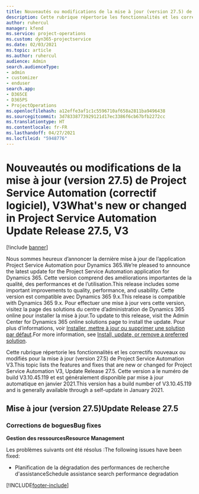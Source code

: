 ```yaml
---
title: Nouveautés ou modifications de la mise à jour (version 27.5) de Project Service Automation (correctif logiciel), V3
description: Cette rubrique répertorie les fonctionnalités et les correctifs disponibles pour la mise à jour (version 27.5), correctif logiciel, V3 de Project Service Automation.
author: ruhercul
manager: kfend
ms.service: project-operations
ms.custom: dyn365-projectservice
ms.date: 02/03/2021
ms.topic: article
ms.author: ruhercul
audience: Admin
search.audienceType:
- admin
- customizer
- enduser
search.app:
- D365CE
- D365PS
- ProjectOperations
ms.openlocfilehash: a12effe3af1c1c5596710af658a2811ba9496438
ms.sourcegitcommit: 3d78338773929121d17ec3386f6cb67bfb2272cc
ms.translationtype: HT
ms.contentlocale: fr-FR
ms.lasthandoff: 04/27/2021
ms.locfileid: "5948776"
---
```

# <a name="whats-new-or-changed-in-project-service-automation-update-release-275-v3"></a><span data-ttu-id="d20bb-103">Nouveautés ou modifications de la mise à jour (version 27.5) de Project Service Automation (correctif logiciel), V3</span><span class="sxs-lookup"><span data-stu-id="d20bb-103">What's new or changed in Project Service Automation Update Release 27.5, V3</span></span>

[!include [banner](../includes/psa-now-project-operations.md)]

<span data-ttu-id="d20bb-104">Nous sommes heureux d’annoncer la dernière mise à jour de l’application Project Service Automation pour Dynamics 365.</span><span class="sxs-lookup"><span data-stu-id="d20bb-104">We’re pleased to announce the latest update for the Project Service Automation application for Dynamics 365.</span></span> <span data-ttu-id="d20bb-105">Cette version comprend des améliorations importantes de la qualité, des performances et de l’utilisation.</span><span class="sxs-lookup"><span data-stu-id="d20bb-105">This release includes some important improvements to quality, performance, and usability.</span></span> <span data-ttu-id="d20bb-106">Cette version est compatible avec Dynamics 365 9.x.</span><span class="sxs-lookup"><span data-stu-id="d20bb-106">This release is compatible with Dynamics 365 9.x.</span></span> <span data-ttu-id="d20bb-107">Pour effectuer une mise à jour vers cette version, visitez la page des solutions du centre d’administration de Dynamics 365 online pour installer la mise à jour.</span><span class="sxs-lookup"><span data-stu-id="d20bb-107">To update to this release, visit the Admin Center for Dynamics 365 online solutions page to install the update.</span></span> <span data-ttu-id="d20bb-108">Pour plus d’informations, voir [Installer, mettre à jour ou supprimer une solution par défaut](/power-platform/admin/install-remove-preferred-solution).</span><span class="sxs-lookup"><span data-stu-id="d20bb-108">For more information, see [Install, update, or remove a preferred solution](/power-platform/admin/install-remove-preferred-solution).</span></span>

<span data-ttu-id="d20bb-109">Cette rubrique répertorie les fonctionnalités et les correctifs nouveaux ou modifiés pour la mise à jour (version 27.5) de Project Service Automation V3.</span><span class="sxs-lookup"><span data-stu-id="d20bb-109">This topic lists the features and fixes that are new or changed for Project Service Automation V3, Update Release 27.5.</span></span> <span data-ttu-id="d20bb-110">Cette version a le numéro de build V3.10.45.119 et est généralement disponible par mise à jour automatique en janvier 2021.</span><span class="sxs-lookup"><span data-stu-id="d20bb-110">This version has a build number of V3.10.45.119 and is generally available through a self-update in January 2021.</span></span>

## <a name="update-release-275"></a><span data-ttu-id="d20bb-111">Mise à jour (version 27.5)</span><span class="sxs-lookup"><span data-stu-id="d20bb-111">Update Release 27.5</span></span>

### <a name="bug-fixes"></a><span data-ttu-id="d20bb-112">Corrections de bogues</span><span class="sxs-lookup"><span data-stu-id="d20bb-112">Bug fixes</span></span>


<span data-ttu-id="d20bb-113">**Gestion des ressources**</span><span class="sxs-lookup"><span data-stu-id="d20bb-113">**Resource Management**</span></span>

<span data-ttu-id="d20bb-114">Les problèmes suivants ont été résolus :</span><span class="sxs-lookup"><span data-stu-id="d20bb-114">The following issues have been fixed:</span></span>

- <span data-ttu-id="d20bb-115">Planification de la dégradation des performances de recherche d'assistance</span><span class="sxs-lookup"><span data-stu-id="d20bb-115">Schedule assistance search performance degradation</span></span>


[!INCLUDE[footer-include](../includes/footer-banner.md)]